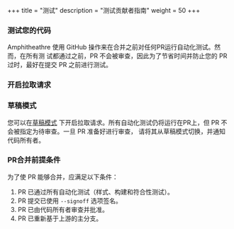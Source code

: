 +++
title = "测试"
description = "测试贡献者指南"
weight = 50
+++

### 测试您的代码

Amphitheathre 使用 GitHub 操作来在合并之前对任何PR运行自动化测试。然而，在所有测
试都通过之前，PR 不会被审查，因此为了节省时间并防止您的 PR 过时，最好在提交 PR
之前进行测试。

### 开启拉取请求

### 草稿模式

您可以在[草稿模式](https://github.blog/2019-02-14-introducing-draft-pull-requests)
下开启拉取请求。所有自动化测试仍将运行在PR上，但 PR 不会被指定为待审查。一旦 PR 准备好进行审查，
请将其从草稿模式切换，并通知代码所有者。

### PR合并前提条件

为了使 PR 能够合并，应满足以下条件：
1. PR 已通过所有自动化测试（样式、构建和符合性测试）。
2. PR 提交已使用 `--signoff` 选项签名。
3. PR 已由代码所有者审查并批准。
4. PR 已重新基于上游的主分支。
